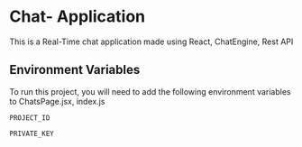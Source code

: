 
# Chat- Application

This is a Real-Time chat application made using React, ChatEngine, Rest API
## Environment Variables

To run this project, you will need to add the following environment variables to ChatsPage.jsx, index.js 

`PROJECT_ID `

`PRIVATE_KEY`

